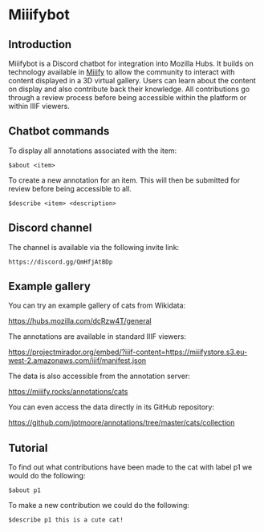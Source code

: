# Miiifybot

## Introduction

Miiifybot is a Discord chatbot for integration into Mozilla Hubs. It builds on technology available in [Miiify](https://github.com/nationalarchives/miiify) to allow the community to interact with content displayed in a 3D virtual gallery. Users can learn about the content on display and also contribute back their knowledge. All contributions go through a review process before being accessible within the platform or within IIIF viewers.

## Chatbot commands

To display all annotations associated with the item:
```
$about <item>
```

To create a new annotation for an item. This will then be submitted for review before being accessible to all.
```
$describe <item> <description>
```

## Discord channel

The channel is available via the following invite link:
```
https://discord.gg/QmHfjAtBDp
```

## Example gallery

You can try an example gallery of cats from Wikidata:

https://hubs.mozilla.com/dcRzw4T/general

The annotations are available in standard IIIF viewers:

https://projectmirador.org/embed/?iiif-content=https://miiifystore.s3.eu-west-2.amazonaws.com/iiif/manifest.json


The data is also accessible from the annotation server:


https://miiify.rocks/annotations/cats


You can even access the data directly in its GitHub repository:

https://github.com/jptmoore/annotations/tree/master/cats/collection

## Tutorial

To find out what contributions have been made to the cat with label p1 we would do the following:
```
$about p1
```

To make a new contribution we could do the following:
```
$describe p1 this is a cute cat!
```